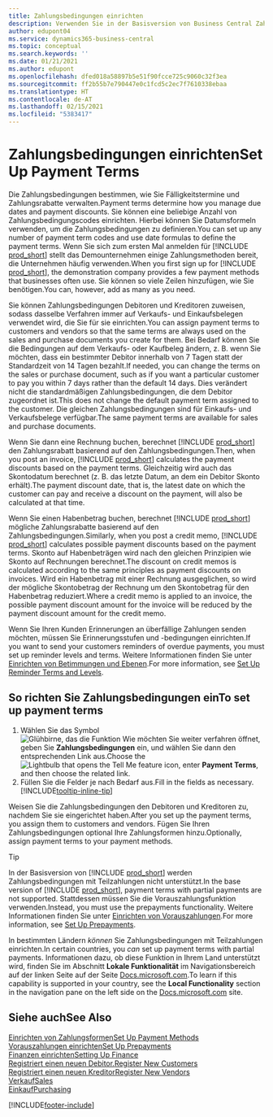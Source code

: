 ```yaml
---
title: Zahlungsbedingungen einrichten
description: Verwenden Sie in der Basisversion von Business Central Zahlungsbedingungen, um Fälligkeitstermine und Zahlungsrabatte zu verwalten.
author: edupont04
ms.service: dynamics365-business-central
ms.topic: conceptual
ms.search.keywords: ''
ms.date: 01/21/2021
ms.author: edupont
ms.openlocfilehash: dfed018a58897b5e51f90fcce725c9060c32f3ea
ms.sourcegitcommit: ff2b55b7e790447e0c1fcd5c2ec7f7610338ebaa
ms.translationtype: HT
ms.contentlocale: de-AT
ms.lasthandoff: 02/15/2021
ms.locfileid: "5383417"
---
```

# <a name="set-up-payment-terms"></a><span data-ttu-id="7ab7b-103">Zahlungsbedingungen einrichten</span><span class="sxs-lookup"><span data-stu-id="7ab7b-103">Set Up Payment Terms</span></span>

<span data-ttu-id="7ab7b-104">Die Zahlungsbedingungen bestimmen, wie Sie Fälligkeitstermine und Zahlungsrabatte verwalten.</span><span class="sxs-lookup"><span data-stu-id="7ab7b-104">Payment terms determine how you manage due dates and payment discounts.</span></span> <span data-ttu-id="7ab7b-105">Sie können eine beliebige Anzahl von Zahlungsbedingungscodes einrichten. Hierbei können Sie Datumsformeln verwenden, um die Zahlungsbedingungen zu definieren.</span><span class="sxs-lookup"><span data-stu-id="7ab7b-105">You can set up any number of payment term codes and use date formulas to define the payment terms.</span></span> <span data-ttu-id="7ab7b-106">Wenn Sie sich zum ersten Mal anmelden für [!INCLUDE [prod_short](includes/prod_short.md)] stellt das Demounternehmen einige Zahlungsmethoden bereit, die Unternehmen häufig verwenden.</span><span class="sxs-lookup"><span data-stu-id="7ab7b-106">When you first sign up for [!INCLUDE [prod_short](includes/prod_short.md)], the demonstration company provides a few payment methods that businesses often use.</span></span> <span data-ttu-id="7ab7b-107">Sie können so viele Zeilen hinzufügen, wie Sie benötigen.</span><span class="sxs-lookup"><span data-stu-id="7ab7b-107">You can, however, add as many as you need.</span></span>  

<span data-ttu-id="7ab7b-108">Sie können Zahlungsbedingungen Debitoren und Kreditoren zuweisen, sodass dasselbe Verfahren immer auf Verkaufs- und Einkaufsbelegen verwendet wird, die Sie für sie einrichten.</span><span class="sxs-lookup"><span data-stu-id="7ab7b-108">You can assign payment terms to customers and vendors so that the same terms are always used on the sales and purchase documents you create for them.</span></span> <span data-ttu-id="7ab7b-109">Bei Bedarf können Sie die Bedingungen auf dem Verkaufs- oder Kaufbeleg ändern, z. B. wenn Sie möchten, dass ein bestimmter Debitor innerhalb von 7 Tagen statt der Standardzeit von 14 Tagen bezahlt.</span><span class="sxs-lookup"><span data-stu-id="7ab7b-109">If needed, you can change the terms on the sales or purchase document, such as if you want a particular customer to pay you within 7 days rather than the default 14 days.</span></span> <span data-ttu-id="7ab7b-110">Dies verändert nicht die standardmäßigen Zahlungsbedingungen, die dem Debitor zugeordnet ist.</span><span class="sxs-lookup"><span data-stu-id="7ab7b-110">This does not change the default payment term assigned to the customer.</span></span> <span data-ttu-id="7ab7b-111">Die gleichen Zahlungsbedingungen sind für Einkaufs- und Verkaufsbelege verfügbar.</span><span class="sxs-lookup"><span data-stu-id="7ab7b-111">The same payment terms are available for sales and purchase documents.</span></span>

<span data-ttu-id="7ab7b-112">Wenn Sie dann eine Rechnung buchen, berechnet [!INCLUDE [prod_short](includes/prod_short.md)] den Zahlungsrabatt basierend auf den Zahlungsbedingungen.</span><span class="sxs-lookup"><span data-stu-id="7ab7b-112">Then, when you post an invoice, [!INCLUDE [prod_short](includes/prod_short.md)] calculates the payment discounts based on the payment terms.</span></span> <span data-ttu-id="7ab7b-113">Gleichzeitig wird auch das Skontodatum berechnet (z. B. das letzte Datum, an dem ein Debitor Skonto erhält).</span><span class="sxs-lookup"><span data-stu-id="7ab7b-113">The payment discount date, that is, the latest date on which the customer can pay and receive a discount on the payment, will also be calculated at that time.</span></span>  

<span data-ttu-id="7ab7b-114">Wenn Sie einen Habenbetrag buchen, berechnet [!INCLUDE [prod_short](includes/prod_short.md)] mögliche Zahlungsrabatte basierend auf den Zahlungsbedingungen.</span><span class="sxs-lookup"><span data-stu-id="7ab7b-114">Similarly, when you post a credit memo, [!INCLUDE [prod_short](includes/prod_short.md)] calculates possible payment discounts based on the payment terms.</span></span> <span data-ttu-id="7ab7b-115">Skonto auf Habenbeträgen wird nach den gleichen Prinzipien wie Skonto auf Rechnungen berechnet.</span><span class="sxs-lookup"><span data-stu-id="7ab7b-115">The discount on credit memos is calculated according to the same principles as payment discounts on invoices.</span></span> <span data-ttu-id="7ab7b-116">Wird ein Habenbetrag mit einer Rechnung ausgeglichen, so wird der mögliche Skontobetrag der Rechnung um den Skontobetrag für den Habenbetrag reduziert.</span><span class="sxs-lookup"><span data-stu-id="7ab7b-116">Where a credit memo is applied to an invoice, the possible payment discount amount for the invoice will be reduced by the payment discount amount for the credit memo.</span></span>  

<span data-ttu-id="7ab7b-117">Wenn Sie Ihren Kunden Erinnerungen an überfällige Zahlungen senden möchten, müssen Sie Erinnerungsstufen und -bedingungen einrichten.</span><span class="sxs-lookup"><span data-stu-id="7ab7b-117">If you want to send your customers reminders of overdue payments, you must set up reminder levels and terms.</span></span> <span data-ttu-id="7ab7b-118">Weitere Informationen finden Sie unter [Einrichten von Betimmungen und Ebenen](finance-setup-reminders.md).</span><span class="sxs-lookup"><span data-stu-id="7ab7b-118">For more information, see [Set Up Reminder Terms and Levels](finance-setup-reminders.md).</span></span>  

## <a name="to-set-up-payment-terms"></a><span data-ttu-id="7ab7b-119">So richten Sie Zahlungsbedingungen ein</span><span class="sxs-lookup"><span data-stu-id="7ab7b-119">To set up payment terms</span></span>

1. <span data-ttu-id="7ab7b-120">Wählen Sie das Symbol ![Glühbirne, das die Funktion Wie möchten Sie weiter verfahren öffnet](media/ui-search/search_small.png "Tell me-Funktion"), geben Sie **Zahlungsbedingungen** ein, und wählen Sie dann den entsprechenden Link aus.</span><span class="sxs-lookup"><span data-stu-id="7ab7b-120">Choose the ![Lightbulb that opens the Tell Me feature](media/ui-search/search_small.png "Tell me what you want to do") icon, enter **Payment Terms**, and then choose the related link.</span></span>  
2. <span data-ttu-id="7ab7b-121">Füllen Sie die Felder je nach Bedarf aus.</span><span class="sxs-lookup"><span data-stu-id="7ab7b-121">Fill in the fields as necessary.</span></span> [!INCLUDE[tooltip-inline-tip](includes/tooltip-inline-tip_md.md)]  

<span data-ttu-id="7ab7b-122">Weisen Sie die Zahlungsbedingungen den Debitoren und Kreditoren zu, nachdem Sie sie eingerichtet haben.</span><span class="sxs-lookup"><span data-stu-id="7ab7b-122">After you set up the payment terms, you assign them to customers and vendors.</span></span> <span data-ttu-id="7ab7b-123">Fügen Sie Ihren Zahlungsbedingungen optional Ihre Zahlungsformen hinzu.</span><span class="sxs-lookup"><span data-stu-id="7ab7b-123">Optionally, assign payment terms to your payment methods.</span></span>  

> [!TIP]
> <span data-ttu-id="7ab7b-124">In der Basisversion von [!INCLUDE [prod_short](includes/prod_short.md)] werden Zahlungsbedingungen mit Teilzahlungen nicht unterstützt.</span><span class="sxs-lookup"><span data-stu-id="7ab7b-124">In the base version of [!INCLUDE [prod_short](includes/prod_short.md)], payment terms with partial payments are not supported.</span></span> <span data-ttu-id="7ab7b-125">Stattdessen müssen Sie die Vorauszahlungsfunktion verwenden.</span><span class="sxs-lookup"><span data-stu-id="7ab7b-125">Instead, you must use the prepayments functionality.</span></span> <span data-ttu-id="7ab7b-126">Weitere Informationen finden Sie unter [Einrichten von Vorauszahlungen](finance-set-up-prepayments.md).</span><span class="sxs-lookup"><span data-stu-id="7ab7b-126">For more information, see [Set Up Prepayments](finance-set-up-prepayments.md).</span></span>
>
> <span data-ttu-id="7ab7b-127">In bestimmten Ländern *können* Sie Zahlungsbedingungen mit Teilzahlungen einrichten.</span><span class="sxs-lookup"><span data-stu-id="7ab7b-127">In certain countries, you *can* set up payment terms with partial payments.</span></span> <span data-ttu-id="7ab7b-128">Informationen dazu, ob diese Funktion in Ihrem Land unterstützt wird, finden Sie im Abschnitt **Lokale Funktionalität** im Navigationsbereich auf der linken Seite auf der Seite [Docs.microsoft.com](about-localization.md).</span><span class="sxs-lookup"><span data-stu-id="7ab7b-128">To learn if this capability is supported in your country, see the **Local Functionality** section in the navigation pane on the left side on the [Docs.microsoft.com](about-localization.md) site.</span></span>

## <a name="see-also"></a><span data-ttu-id="7ab7b-129">Siehe auch</span><span class="sxs-lookup"><span data-stu-id="7ab7b-129">See Also</span></span>

[<span data-ttu-id="7ab7b-130">Einrichten von Zahlungsformen</span><span class="sxs-lookup"><span data-stu-id="7ab7b-130">Set Up Payment Methods</span></span>](finance-payment-methods.md)  
[<span data-ttu-id="7ab7b-131">Vorauszahlungen einrichten</span><span class="sxs-lookup"><span data-stu-id="7ab7b-131">Set Up Prepayments</span></span>](finance-set-up-prepayments.md)  
[<span data-ttu-id="7ab7b-132">Finanzen einrichten</span><span class="sxs-lookup"><span data-stu-id="7ab7b-132">Setting Up Finance</span></span>](finance-setup-finance.md)  
[<span data-ttu-id="7ab7b-133">Registriert einen neuen Debitor.</span><span class="sxs-lookup"><span data-stu-id="7ab7b-133">Register New Customers</span></span>](sales-how-register-new-customers.md)  
[<span data-ttu-id="7ab7b-134">Registriert einen neuen Kreditor</span><span class="sxs-lookup"><span data-stu-id="7ab7b-134">Register New Vendors</span></span>](purchasing-how-register-new-vendors.md)  
[<span data-ttu-id="7ab7b-135">Verkauf</span><span class="sxs-lookup"><span data-stu-id="7ab7b-135">Sales</span></span>](sales-manage-sales.md)  
[<span data-ttu-id="7ab7b-136">Einkauf</span><span class="sxs-lookup"><span data-stu-id="7ab7b-136">Purchasing</span></span>](purchasing-manage-purchasing.md)  


[!INCLUDE[footer-include](includes/footer-banner.md)]